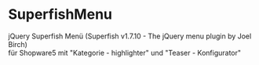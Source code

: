 # SuperfishMenu
jQuery Superfish Menü (Superfish v1.7.10 - The jQuery menu plugin by Joel Birch)<br/>für Shopware5 mit "Kategorie - highlighter" und "Teaser - Konfigurator"
